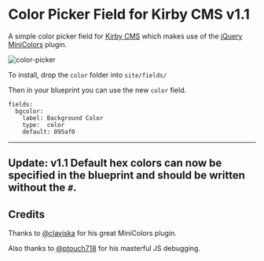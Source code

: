 # Color Picker Field for Kirby CMS v1.1

A simple color picker field for [Kirby CMS](http://getkirby.com/) which makes use of the [jQuery MiniColors](https://github.com/claviska/jquery-miniColors/) plugin.


![color-picker](https://cloud.githubusercontent.com/assets/4325127/6277766/9867c910-b85f-11e4-885c-b67b387552cb.gif)

To install, drop the `color` folder into `site/fields/`

Then in your blueprint you can use the new `color` field.

```
fields:
  bgcolor:
    label: Background Color
    type:  color
    default: 095af0
```
---
Update: v1.1
Default hex colors can now be specified in the blueprint and should be written without the `#`.
---
## Credits
Thanks to [@claviska](https://github.com/claviska) for his great MiniColors plugin.

Also thanks to [@ptouch718](https://github.com/ptouch718) for his masterful JS debugging.
